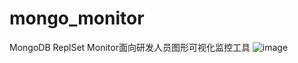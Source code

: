 # mongo_monitor
MongoDB ReplSet Monitor面向研发人员图形可视化监控工具
![image](https://raw.githubusercontent.com/hcymysql/mongo_monitor/master/demo_image/%E9%A6%96%E9%A1%B5.png)
